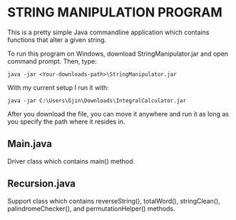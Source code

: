 # STRING MANIPULATION PROGRAM
This is a pretty simple Java commandline application which contains functions that alter a given string.

To run this program on Windows, download StringManipulator.jar and open command prompt.
Then, type:
```
java -jar <Your-downloads-path>\StringManipulator.jar
```
With my current setup I run it with:
```
java -jar C:\Users\Gjin\Downloads\IntegralCalculator.jar
```
After you download the file, you can move it anywhere and run it as long as you specify the path where it resides in.


## Main.java
Driver class which contains main() method.

## Recursion.java 
Support class which contains reverseString(), totalWord(), stringClean(), palindromeChecker(), and permutationHelper() methods.
